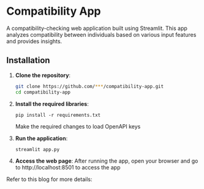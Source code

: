 # Compatibility App

A compatibility-checking web application built using Streamlit. This app analyzes compatibility between individuals based on various input features and provides insights.


## Installation

1. **Clone the repository**:
   ```bash
   git clone https://github.com/***/compatibility-app.git
   cd compatibility-app

2. **Install the required libraries**:

   ```
   pip install -r requirements.txt
   ```
   Make the required changes to load OpenAPI keys
  
3. **Run the application**:

   ```
   streamlit app.py
   ```

4. **Access the web page**:
After running the app, open your browser and go to http://localhost:8501 to access the app


Refer to this blog for more details:
